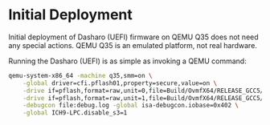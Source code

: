 # Initial Deployment

Initial deployment of Dasharo (UEFI) firmware on QEMU Q35 does not need any
special actions. QEMU Q35 is an emulated platform, not real hardware.

Running the Dasharo (UEFI) is as simple as invoking a QEMU command:

```bash
qemu-system-x86_64 -machine q35,smm=on \
	-global driver=cfi.pflash01,property=secure,value=on \
	-drive if=pflash,format=raw,unit=0,file=Build/OvmfX64/RELEASE_GCC5/FV/OVMF_CODE.fd,readonly=on \
	-drive if=pflash,format=raw,unit=1,file=Build/OvmfX64/RELEASE_GCC5/FV/OVMF_VARS.fd \
	-debugcon file:debug.log -global isa-debugcon.iobase=0x402 \
	-global ICH9-LPC.disable_s3=1
```
